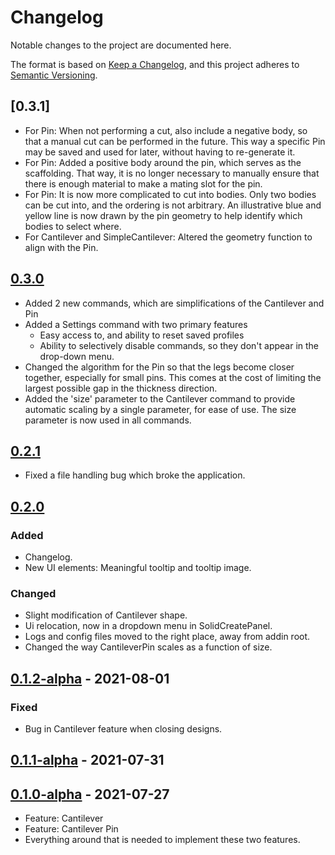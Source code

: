 # Changelog

Notable changes to the project are documented here.

The format is based on [Keep a Changelog](https://keepachangelog.com/en/1.0.0/),
and this project adheres to [Semantic Versioning](https://semver.org/spec/v2.0.0.html).

## [0.3.1]
- For Pin: When not performing a cut, also include a negative body, so that a manual cut can be performed in the future. This way a specific Pin may be saved and used for later, without having to re-generate it.
- For Pin: Added a positive body around the pin, which serves as the scaffolding. That way, it is no longer necessary to manually ensure that there is enough material to make a mating slot for the pin.
- For Pin: It is now more complicated to cut into bodies. Only two bodies can be cut into, and the ordering is not arbitrary. An illustrative blue and yellow line is now drawn by the pin geometry to help identify which bodies to select where.
- For Cantilever and SimpleCantilever: Altered the geometry function to align with the Pin.


## [0.3.0]
- Added 2 new commands, which are simplifications of the Cantilever and Pin
- Added a Settings command with two primary features
  - Easy access to, and ability to reset saved profiles
  - Ability to selectively disable commands, so they don't appear in the drop-down menu.
- Changed the algorithm for the Pin so that the legs become closer together, especially for small pins. This comes at the cost of limiting the largest possible gap in the thickness direction.
- Added the 'size' parameter to the Cantilever command to provide automatic scaling by a single parameter, for ease of use. The size parameter is now used in all commands.
  

## [0.2.1]
- Fixed a file handling bug which broke the application.

## [0.2.0]

### Added
- Changelog.
- New UI elements: Meaningful tooltip and tooltip image.

### Changed
- Slight modification of Cantilever shape.
- Ui relocation, now in a dropdown menu in SolidCreatePanel.
- Logs and config files moved to the right place, away from addin root.
- Changed the way CantileverPin scales as a function of size.

## [0.1.2-alpha] - 2021-08-01

### Fixed
- Bug in Cantilever feature when closing designs.

## [0.1.1-alpha] - 2021-07-31

## [0.1.0-alpha] - 2021-07-27
- Feature: Cantilever
- Feature: Cantilever Pin
- Everything around that is needed to implement these two features.



[0.3.0]: https://github.com/AlfMikael/snap-generator/compare/0.2.1...0.3.0
[0.2.1]: https://github.com/AlfMikael/snap-generator/compare/0.2.0...0.2.1
[0.2.0]: https://github.com/AlfMikael/snap-generator/compare/v0.1.2-alpha...0.2.0
[0.1.2-alpha]: https://github.com/AlfMikael/snap-generator/compare/v0.1.1-alpha...v0.1.2-alpha
[0.1.1-alpha]: https://github.com/AlfMikael/snap-generator/compare/v0.1.1-alpha...v0.1.2-alpha
[0.1.0-alpha]: https://github.com/AlfMikael/snap-generator/releases/tag/v0.1.0-alpha





